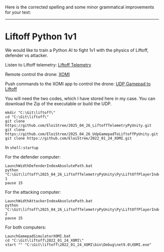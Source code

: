 Here is the corrected spelling and some minor grammatical improvements for your text:

---

# Liftoff Python 1v1

We would like to train a Python AI to fight 1v1 with the physics of Liftoff, defender vs attacker.

Listen to Liftoff telemetry:
[Liftoff Telemetry](https://github.com/EloiStree/2025_04_26_LiftoffTelemetryPyUnity/blob/main/README.md)

Remote control the drone:
[XOMI](https://github.com/EloiStree/2022_01_24_XOMI.git)

Push commands to the XOMI app to control the drone:
[UDP Gamepad to Liftoff](https://github.com/EloiStree/2025_04_26_UdpGamepadToLiftoffPyUnity.git)

You will need the two codes, which I have stored here in my case.
You can download the Zip of the executable or build the UDP.

```shell
mkdir "C:\Git\liftoff\"
cd "C:\Git\liftoff\"
git clone https://github.com/EloiStree/2025_04_26_LiftoffTelemetryPyUnity.git
git clone https://github.com/EloiStree/2025_04_26_UdpGamepadToLiftoffPyUnity.git
git clone https://github.com/EloiStree/2022_01_24_XOMI.git
```

In `shell:startup`

For the defender computer:

```shell
LaunchWidthDefenderIndexAbsolutePath.bat
python "C:\Git\liftoff\2025_04_26_LiftoffTelemetryPyUnity\Py\LiftOffPlayerIndexTelemetryRelay.py" 1
pause 15
```

For the attacking computer:

```shell
LaunchWidthAttackerIndexAbsolutePath.bat
python "C:\Git\liftoff\2025_04_26_LiftoffTelemetryPyUnity\Py\LiftOffPlayerIndexTelemetryRelay.py" 2
pause 15
```

For both computers:

```shell
LaunchGamepadSimulatorXOMI.bat
cd "C:\Git\liftoff\2022_01_24_XOMI\"
start "" "C:\Git\liftoff\2022_01_24_XOMI\bin\Debug\net9.0\XOMI.exe"
```


